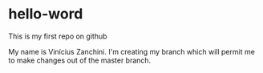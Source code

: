 # hello-word
This is my first repo on github

My name is Vinícius Zanchini. I'm creating my branch which will permit me to make changes out of the master branch.
